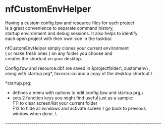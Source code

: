 # nfCustomEnvHelper

Having a custom config.fpw and resource files for each project\
is a great convenience to separate  command history, \
startup environment and debug sessions. It also helps to identify\
each open project with their own icon in the taskbar.

nfCustomEnvHelper simply clones your current environment \
( or make fresh ones ) on any folder you choose and \
creates the shortcut on your desktop.

Config.fpw and resource.dbf are saved in &projectfolder\\_customenv\\ ,\
along with startup.prg*, favicon.ico and a copy of the desktop shortcut.\

*startup.prg:
- defines a menu with options to edit config.fpw and startup.prg,\
- sets 2 function keys you might find useful just as a sample:\
 F11 to clear screen/list your current folder\
 F12 to hide all windows and activate screen / go back to previous window when done. \
   

*------------------------------------------------------------------------------*

 
  
   
   
 
 
